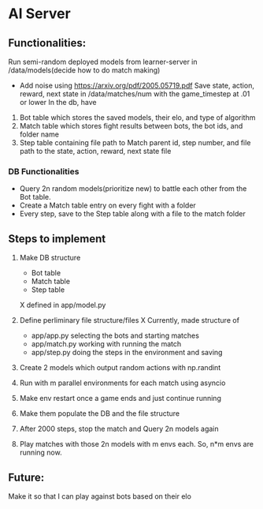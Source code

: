 # AI Server

## Functionalities:
Run semi-random deployed models from learner-server in /data/models(decide how to do match making)
 - Add noise using https://arxiv.org/pdf/2005.05719.pdf
Save state, action, reward, next state in /data/matches/num with the game_timestep at .01 or lower
In the db, have 
1. Bot table which stores the saved models, their elo, and type of algorithm
2. Match table which stores fight results between bots, the bot ids, and folder name
3. Step table containing file path to Match parent id, step number, and file path to the state, action, reward, next state file

### DB Functionalities
- Query 2n random models(prioritize new) to battle each other from the Bot table.
- Create a Match table entry on every fight with a folder 
- Every step, save to the Step table along with a file to the match folder


## Steps to implement
1. Make DB structure
    - Bot table
    - Match table
    - Step table

    X defined in app/model.py
2. Define perliminary file structure/files
    X Currently, made structure of 
    - app/app.py selecting the bots and starting matches
    - app/match.py working with running the match
    - app/step.py doing the steps in the environment and saving
3. Create 2 models which output random actions with np.randint
4. Run with m parallel environments for each match using asyncio
5. Make env restart once a game ends and just continue running
6. Make them populate the DB and the file structure
7. After 2000 steps, stop the match and Query 2n models again
8. Play matches with those 2n models with m envs each. So, n*m envs are running now.


## Future:
Make it so that I can play against bots based on their elo